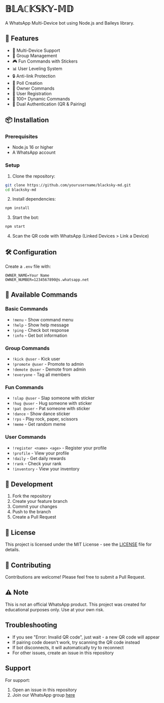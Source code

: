 # 𝔹𝕃𝔸ℂ𝕂𝕊𝕂𝕐-𝕄𝔻
A WhatsApp Multi-Device bot using Node.js and Baileys library.

## 🚀 Features
- 🌟 Multi-Device Support
- 👥 Group Management
- 🎮 Fun Commands with Stickers
- 📊 User Leveling System
- 🔒 Anti-link Protection
- 🎯 Poll Creation
- 👑 Owner Commands
- 📝 User Registration
- 💫 100+ Dynamic Commands
- 🔐 Dual Authentication (QR & Pairing)

## 📦 Installation

### Prerequisites
- Node.js 16 or higher
- A WhatsApp account

### Setup
1. Clone the repository:
```bash
git clone https://github.com/yourusername/blacksky-md.git
cd blacksky-md
```

2. Install dependencies:
```bash
npm install
```

3. Start the bot:
```bash
npm start
```

4. Scan the QR code with WhatsApp (Linked Devices > Link a Device)

## 🛠️ Configuration
Create a `.env` file with:
```env
OWNER_NAME=Your Name
OWNER_NUMBER=1234567890@s.whatsapp.net
```

## 📜 Available Commands

### Basic Commands
- `!menu` - Show command menu
- `!help` - Show help message
- `!ping` - Check bot response
- `!info` - Get bot information

### Group Commands
- `!kick @user` - Kick user
- `!promote @user` - Promote to admin
- `!demote @user` - Demote from admin
- `!everyone` - Tag all members

### Fun Commands
- `!slap @user` - Slap someone with sticker
- `!hug @user` - Hug someone with sticker
- `!pat @user` - Pat someone with sticker
- `!dance` - Show dance sticker
- `!rps` - Play rock, paper, scissors
- `!meme` - Get random meme

### User Commands
- `!register <name> <age>` - Register your profile
- `!profile` - View your profile
- `!daily` - Get daily rewards
- `!rank` - Check your rank
- `!inventory` - View your inventory

## 🔧 Development
1. Fork the repository
2. Create your feature branch
3. Commit your changes
4. Push to the branch
5. Create a Pull Request

## 📄 License
This project is licensed under the MIT License - see the [LICENSE](LICENSE) file for details.

## 🤝 Contributing
Contributions are welcome! Please feel free to submit a Pull Request.

## ⚠️ Note
This is not an official WhatsApp product. This project was created for educational purposes only. Use at your own risk.

## Troubleshooting
- If you see "Error: Invalid QR code", just wait - a new QR code will appear
- If pairing code doesn't work, try scanning the QR code instead
- If bot disconnects, it will automatically try to reconnect
- For other issues, create an issue in this repository

## Support
For support:
1. Open an issue in this repository
2. Join our WhatsApp group [here](https://chat.whatsapp.com/your-group-link)